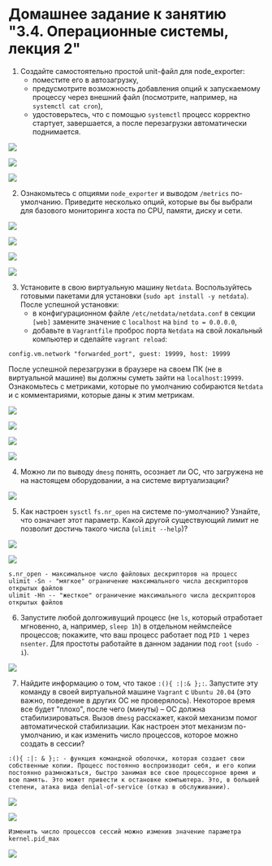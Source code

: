# Домашнее задание к занятию "3.4. Операционные системы, лекция 2"

1. Создайте самостоятельно простой unit-файл для node_exporter:
   * поместите его в автозагрузку,
   * предусмотрите возможность добавления опций к запускаемому процессу через внешний файл (посмотрите, например, на `systemctl cat cron`),
   * удостоверьтесь, что с помощью `systemctl` процесс корректно стартует, завершается, а после перезагрузки автоматически поднимается.

![](img/node_expp_1.png)

![](img/node_expp_2.png)

![](img/node_ex_4.png)

2. Ознакомьтесь с опциями `node_exporter` и выводом `/metrics` по-умолчанию. Приведите несколько опций, которые вы бы выбрали для базового мониторинга хоста по CPU, памяти, диску и сети.

![](img/node_metrics_1.png)

![](img/node_metrics_2.png)

![](img/node_metrics_3.png)

![](img/node_metrics_4.png)

3. Установите в свою виртуальную машину `Netdata`. Воспользуйтесь готовыми пакетами для установки (`sudo apt install -y netdata`). После успешной установки:
   * в конфигурационном файле `/etc/netdata/netdata.conf` в секции `[web]` замените значение с `localhost` на `bind to = 0.0.0.0`,
   * добавьте в `Vagrantfile` проброс порта `Netdata` на свой локальный компьютер и сделайте `vagrant reload`:
```
config.vm.network "forwarded_port", guest: 19999, host: 19999
```
   После успешной перезагрузки в браузере на своем ПК (не в виртуальной машине) вы должны суметь зайти на `localhost:19999`. Ознакомьтесь с метриками, которые по умолчанию собираются `Netdata` и с комментариями, которые даны к этим метрикам.
   
![](img/netdata_1.png)

![](img/netdata_2.png)

![](img/netdata_3.png)

![](img/netdata_4.png)

4. Можно ли по выводу `dmesg` понять, осознает ли ОС, что загружена не на настоящем оборудовании, а на системе виртуализации?

![](img/dmesg_virt.png)

5. Как настроен `sysctl` `fs.nr_open` на системе по-умолчанию? Узнайте, что означает этот параметр. Какой другой существующий лимит не позволит достичь такого числа (`ulimit --help`)?

![](img/nr_open_1.png)

![](img/nr_open_2.png)
```
s.nr_open - максимальное число файловых дескрипторов на процесс
ulimit -Sn - "мягкое" ограничение максимального числа дескрипторов открытых файлов
ulimit -Hn -- "жесткое" ограничение максимального числа дескрипторов открытых файлов
```
6. Запустите любой долгоживущий процесс (не `ls`, который отработает мгновенно, а, например, `sleep 1h`) в отдельном неймспейсе процессов; покажите, что ваш процесс работает под `PID 1` через `nsenter`. Для простоты работайте в данном задании под `root` (`sudo -i`). 

![](img/sleep1h.png)

7. Найдите информацию о том, что такое `:(){ :|:& };:`. Запустите эту команду в своей виртуальной машине `Vagrant` с `Ubuntu 20.04` (это важно, поведение в других ОС не проверялось). Некоторое время все будет "плохо", после чего (минуты) – ОС должна стабилизироваться. Вызов `dmesg` расскажет, какой механизм помог автоматической стабилизации. Как настроен этот механизм по-умолчанию, и как изменить число процессов, которое можно создать в сессии?

```
:(){ :|: & };: - функция командной оболочки, которая создает свои собственные копии. Процесс постоянно воспроизводит себя, и его копии постоянно размножаться, быстро занимая все свое процессорное время и всю память. Это может привести к остановке компьютера. Это, в большей степени, атака вида denial-of-service (отказ в обслуживании).
```
![](img/fork_bomb_1.png)

![](img/fork_bomb_2.png)

```
Изменить число процессов сессий можно изменив значение параметра kernel.pid_max
```
![](img/fork_bomb_3.png)


